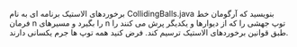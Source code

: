 برخوردهای الاستیک برنامه ای به نام CollidingBalls.java بنویسید که آرگومان خط فرمان n را بگیرد و مسیرهای n توپ جهشی را که از دیوارها و یکدیگر پرش می کنند را طبق قوانین برخوردهای الاستیک ترسیم کند. فرض کنید همه توپ ها جرم یکسانی دارند.